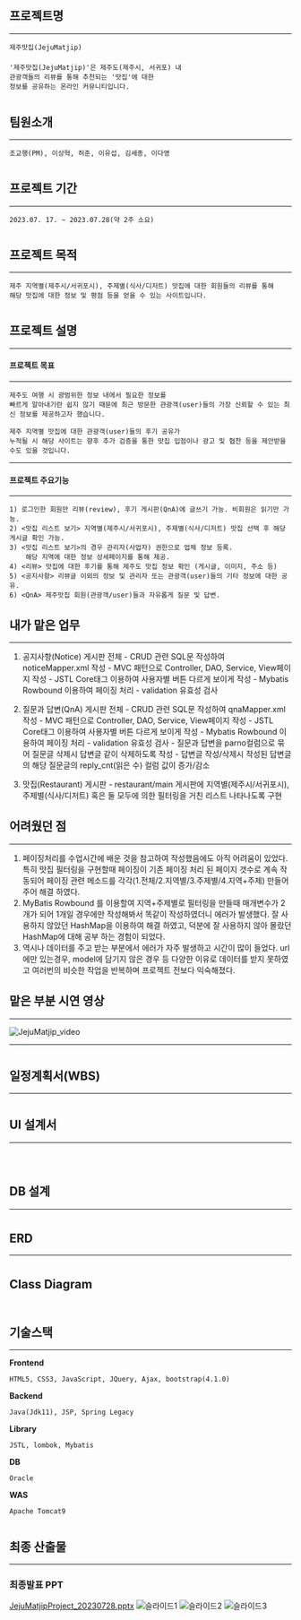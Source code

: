 
## 프로젝트명 
***
    제주맛집(JejuMatjip)
####
    '제주맛집(JejuMatjip)'은 제주도(제주시, 서귀포) 내
    관광객들의 리뷰를 통해 추천되는 '맛집'에 대한
    정보를 공유하는 온라인 커뮤니티입니다.

#
## 팀원소개
***
    조교행(PM), 이상혁, 허준, 이유섭, 김세종, 이다영
#
## 프로젝트 기간
***
    2023.07. 17. ~ 2023.07.28(약 2주 소요)
#
## 프로젝트 목적
***
    제주 지역별(제주시/서귀포시), 주제별(식사/디저트) 맛집에 대한 회원들의 리뷰를 통해
    해당 맛집에 대한 정보 및 평점 등을 얻을 수 있는 사이트입니다.
#
## 프로젝트 설명
***
#### 프로젝트 목표
***
    제주도 여행 시 광범위한 정보 내에서 필요한 정보를
    빠르게 알아내기란 쉽지 않기 때문에 최근 방문한 관광객(user)들의 가장 신뢰할 수 있는 최신 정보를 제공하고자 했습니다.

    제주 지역별 맛집에 대한 관광객(user)들의 후기 공유가
    누적될 시 해당 사이트는 향후 추가 검증을 통한 맛집 입점이나 광고 및 협찬 등을 제안받을 수도 있을 것입니다. 
*** 
#### 프로젝트 주요기능
***
    1) 로그인한 회원만 리뷰(review), 후기 게시판(QnA)에 글쓰기 가능. 비회원은 읽기만 가능.
    2) <맛집 리스트 보기> 지역별(제주시/서귀포시), 주제별(식사/디저트) 맛집 선택 후 해당 게시글 확인 가능.
    3) <맛집 리스트 보기>의 경우 관리자(사업자) 권한으로 업체 정보 등록.        
        해당 지역에 대한 정보 상세페이지를 통해 제공.
    4) <리뷰> 맛집에 대한 후기를 통해 제주도 맛집 정보 확인 (게시글, 이미지, 주소 등)
    5) <공지사항> 리뷰글 이외의 정보 및 관리자 또는 관광객(user)들의 기타 정보에 대한 공유.
    6) <QnA> 제주맛집 회원(관광객/user)들과 자유롭게 질문 및 답변.

## 내가 맡은 업무
***
   1. 공지사항(Notice) 게시판 전체
    - CRUD 관련 SQL문 작성하여 noticeMapper.xml 작성
    - MVC 패턴으로 Controller, DAO, Service, View페이지 작성
    - JSTL Core태그 이용하여 사용자별 버튼 다르게 보이게 작성
    - Mybatis Rowbound 이용하여 페이징 처리
    - validation 유효성 검사  
   
   2. 질문과 답변(QnA) 게시판 전체
    - CRUD 관련 SQL문 작성하여 qnaMapper.xml 작성
    - MVC 패턴으로 Controller, DAO, Service, View페이지 작성
    - JSTL Core태그 이용하여 사용자별 버튼 다르게 보이게 작성
    - Mybatis Rowbound 이용하여 페이징 처리
    - validation 유효성 검사
    - 질문과 답변을 parno컬럼으로 묶어 질문글 삭제시 답변글 같이 삭제하도록 작성
    - 답변글 작성/삭제시 작성된 답변글의 해당 질문글의 reply_cnt(읽은 수) 컬럼 값이 증가/감소

   3. 맛집(Restaurant) 게시판 
    - restaurant/main 게시판에 지역별(제주시/서귀포시), 주제별(식사/디저트)
      혹은 둘 모두에 의한 필터링을 거친 리스트 나타나도록 구현

## 어려웠던 점
***
   1. 페이징처리를 수업시간에 배운 것을 참고하여 작성했음에도 아직 어려움이 있었다.
      특히 맛집 필터링을 구현할때 페이징이 기존 페이징 처리 된 페이지 갯수로 계속 작동되어
      페이징 관련 메소드를 각각(1.전체/2.지역별/3.주제별/4.지역+주제) 만들어주어 해결 하였다.
   2. MyBatis Rowbound 를 이용할여 지역+주제별로 필터링을 만들때 매개변수가 2개가 되어
      1개일 경우에만 작성해봐서 똑같이 작성하였더니 에러가 발생했다.
      잘 사용하지 않았던 HashMap을 이용하여 해결 하였고, 덕분에 잘 사용하지 않아 몰랐던
      HashMap에 대해 공부 하는 경험이 되었다.
   3. 역시나 데이터를 주고 받는 부분에서 에러가 자주 발생하고 시간이 많이 들었다.
      url에만 있는경우, model에 담기지 않은 경우 등 다양한 이유로 데이터를 받지 못하였고
      여러번의 비슷한 작업을 반복하며 프로젝트 전보다 익숙해졌다.

## 맡은 부분 시연 영상
***
![JejuMatjip_video ](https://github.com/yuseop2/JejuMatjip/assets/126748530/1c7ca245-f45d-40b3-83f1-0fcad4dd1826)
***
#
## 일정계획서(WBS)
***

#
## UI 설계서
***
![]()
![]()
![]()
![]()
![]()
![]()
#
## DB 설계
***

#
## ERD
***

#
## Class Diagram
![]()
#
## 기술스택
***
**Frontend**

    HTML5, CSS3, JavaScript, JQuery, Ajax, bootstrap(4.1.0)

**Backend**

    Java(Jdk11), JSP, Spring Legacy

**Library**

    JSTL, lombok, Mybatis 

**DB**

    Oracle

**WAS**

    Apache Tomcat9
    
#
## 최종 산출물
***
### 최종발표 PPT
[JejuMatjipProject_20230728.pptx](https://github.com/~)
![슬라이드1](/.PNG)
![슬라이드2](/.PNG)
![슬라이드3](/.PNG)



